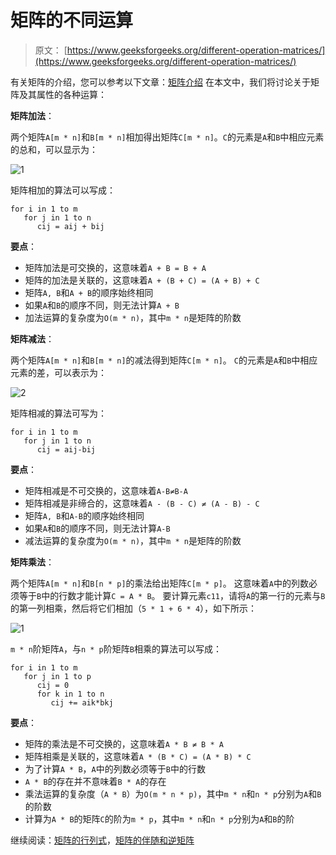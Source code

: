 # 矩阵的不同运算

> 原文： [https://www.geeksforgeeks.org/different-operation-matrices/](https://www.geeksforgeeks.org/different-operation-matrices/)

有关矩阵的介绍，您可以参考以下文章：[矩阵介绍](https://www.geeksforgeeks.org/matrix-introduction/)
在本文中，我们将讨论关于矩阵及其属性的各种运算：

**矩阵加法**：

两个矩阵`A[m * n]`和`B[m * n]`相加得出矩阵`C[m * n]`。`C`的元素是`A`和`B`中相应元素的总和，可以显示为：

![1](img/4b56786031dd71ba4a795ed83857cee0.png)

矩阵相加的算法可以写成：

```
for i in 1 to m
   for j in 1 to n
      cij = aij + bij
```

**要点**：

*   矩阵加法是可交换的，这意味着`A + B = B + A`
*   矩阵的加法是关联的，这意味着`A + (B + C) = (A + B) + C`
*   矩阵`A, B`和`A + B`的顺序始终相同
*   如果`A`和`B`的顺序不同，则无法计算`A + B`
*   加法运算的复杂度为`O(m * n)`，其中`m * n`是矩阵的阶数

**矩阵减法**：

两个矩阵`A[m * n]`和`B[m * n]`的减法得到矩阵`C[m * n]`。 `C`的元素是`A`和`B`中相应元素的差，可以表示为：

![2](img/26624e6a6b6d342919b87892732dcef0.png)

矩阵相减的算法可写为：

```
for i in 1 to m
   for j in 1 to n
      cij = aij-bij
```

**要点**：

*   矩阵相减是不可交换的，这意味着`A-B≠B-A`
*   矩阵相减是非缔合的，这意味着`A - (B - C) ≠ (A - B) - C`
*   矩阵`A, B`和`A-B`的顺序始终相同
*   如果`A`和`B`的顺序不同，则无法计算`A-B`
*   减法运算的复杂度为`O(m * n)`，其中`m * n`是矩阵的阶数

**矩阵乘法**：

两个矩阵`A[m * n]`和`B[n * p]`的乘法给出矩阵`C[m * p]`。 这意味着`A`中的列数必须等于`B`中的行数才能计算`C = A * B`。 要计算元素`c11`，请将`A`的第一行的元素与`B`的第一列相乘，然后将它们相加（`5 * 1 + 6 * 4`），如下所示：

![1](img/26e4ce87fd84f2f98afd76cc2bfa18d5.png)

`m * n`阶矩阵`A`，与`n * p`阶矩阵`B`相乘的算法可以写成：

```
for i in 1 to m
   for j in 1 to p
      cij = 0
      for k in 1 to n
         cij += aik*bkj
```

**要点**：

*   矩阵的乘法是不可交换的，这意味着`A * B ≠ B * A`
*   矩阵相乘是关联的，这意味着`A * (B * C) = (A * B) * C`
*   为了计算`A * B`，`A`中的列数必须等于`B`中的行数
*   `A * B`的存在并不意味着`B * A`的存在
*   乘法运算的复杂度（`A * B`）为`O(m * n * p)`，其中`m * n`和`n * p`分别为`A`和`B`的阶数
*   计算为`A * B`的矩阵`C`的阶为`m * p`，其中`m * n`和`n * p`分别为`A`和`B`的阶

继续阅读：[矩阵的行列式](https://www.geeksforgeeks.org/determinant-of-a-matrix/)，[矩阵的伴随和逆矩阵](https://www.geeksforgeeks.org/adjoint-inverse-matrix/)



